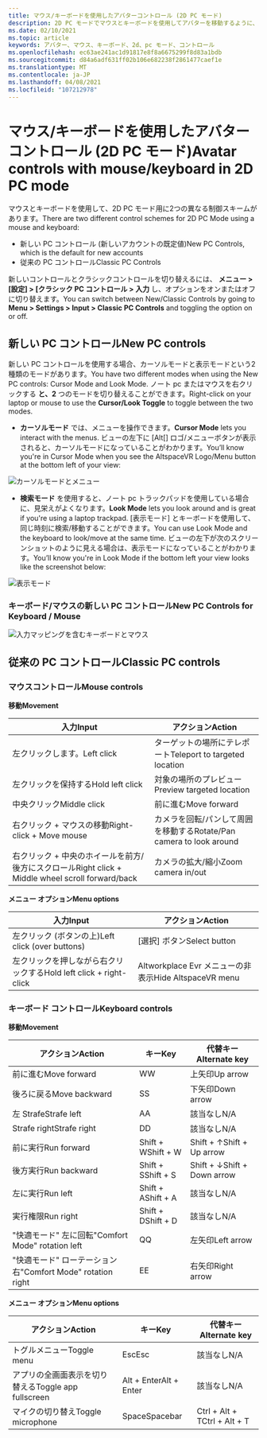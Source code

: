 ```yaml
---
title: マウス/キーボードを使用したアバターコントロール (2D PC モード)
description: 2D PC モードでマウスとキーボードを使用してアバターを移動するように、新規および従来のコントロールスキームを切り替える方法について説明します。
ms.date: 02/10/2021
ms.topic: article
keywords: アバター、マウス、キーボード、2d、pc モード、コントロール
ms.openlocfilehash: ec63ae241ac1d91817e8f8a6675299f8d83a1bdb
ms.sourcegitcommit: d84a6adf631ff02b106e682238f2861477caef1e
ms.translationtype: MT
ms.contentlocale: ja-JP
ms.lasthandoff: 04/08/2021
ms.locfileid: "107212978"
---
```

# <a name="avatar-controls-with-mousekeyboard-in-2d-pc-mode"></a><span data-ttu-id="6ad49-104">マウス/キーボードを使用したアバターコントロール (2D PC モード)</span><span class="sxs-lookup"><span data-stu-id="6ad49-104">Avatar controls with mouse/keyboard in 2D PC mode</span></span>

<span data-ttu-id="6ad49-105">マウスとキーボードを使用して、2D PC モード用に2つの異なる制御スキームがあります。</span><span class="sxs-lookup"><span data-stu-id="6ad49-105">There are two different control schemes for 2D PC Mode using a mouse and keyboard:</span></span>
* <span data-ttu-id="6ad49-106">新しい PC コントロール (新しいアカウントの既定値)</span><span class="sxs-lookup"><span data-stu-id="6ad49-106">New PC Controls, which is the default for new accounts</span></span>
* <span data-ttu-id="6ad49-107">従来の PC コントロール</span><span class="sxs-lookup"><span data-stu-id="6ad49-107">Classic PC Controls</span></span>

<span data-ttu-id="6ad49-108">新しいコントロールとクラシックコントロールを切り替えるには、 **メニュー > [設定] > [クラシック PC コントロール > 入力** し、オプションをオンまたはオフに切り替えます。</span><span class="sxs-lookup"><span data-stu-id="6ad49-108">You can switch between New/Classic Controls by going to **Menu > Settings > Input > Classic PC Controls** and toggling the option on or off.</span></span>

## <a name="new-pc-controls"></a><span data-ttu-id="6ad49-109">新しい PC コントロール</span><span class="sxs-lookup"><span data-stu-id="6ad49-109">New PC controls</span></span>

<span data-ttu-id="6ad49-110">新しい PC コントロールを使用する場合、カーソルモードと表示モードという2種類のモードがあります。</span><span class="sxs-lookup"><span data-stu-id="6ad49-110">You have two different modes when using the New PC controls: Cursor Mode and Look Mode.</span></span> <span data-ttu-id="6ad49-111">ノート pc またはマウスを右クリックする **と、2** つのモードを切り替えることができます。</span><span class="sxs-lookup"><span data-stu-id="6ad49-111">Right-click on your laptop or mouse to use the **Cursor/Look Toggle** to toggle between the two modes.</span></span>

* <span data-ttu-id="6ad49-112">**カーソルモード** では、メニューを操作できます。</span><span class="sxs-lookup"><span data-stu-id="6ad49-112">**Cursor Mode** lets you interact with the menus.</span></span> <span data-ttu-id="6ad49-113">ビューの左下に [Alt[] ロゴ/メニューボタンが表示されると、カーソルモードになっていることがわかります。</span><span class="sxs-lookup"><span data-stu-id="6ad49-113">You’ll know you're in Cursor Mode when you see the AltspaceVR Logo/Menu button at the bottom left of your view:</span></span>

![カーソルモードとメニュー](images/avatar-controls-img-01.png)

* <span data-ttu-id="6ad49-115">**検索モード** を使用すると、ノート pc トラックパッドを使用している場合に、見栄えがよくなります。</span><span class="sxs-lookup"><span data-stu-id="6ad49-115">**Look Mode** lets you look around and is great if you're using a laptop trackpad.</span></span> <span data-ttu-id="6ad49-116">[表示モード] とキーボードを使用して、同じ時刻に検索/移動することができます。</span><span class="sxs-lookup"><span data-stu-id="6ad49-116">You can use Look Mode and the keyboard to look/move at the same time.</span></span> <span data-ttu-id="6ad49-117">ビューの左下が次のスクリーンショットのように見える場合は、表示モードになっていることがわかります。</span><span class="sxs-lookup"><span data-stu-id="6ad49-117">You’ll know you're in Look Mode if the bottom left your view looks like the screenshot below:</span></span>

![表示モード](images/avatar-controls-img-02.png)

### <a name="new-pc-controls-for-keyboard--mouse"></a><span data-ttu-id="6ad49-119">キーボード/マウスの新しい PC コントロール</span><span class="sxs-lookup"><span data-stu-id="6ad49-119">New PC Controls for Keyboard / Mouse</span></span>

![入力マッピングを含むキーボードとマウス](images/avatar-controls-img-03.png)

## <a name="classic-pc-controls"></a><span data-ttu-id="6ad49-121">従来の PC コントロール</span><span class="sxs-lookup"><span data-stu-id="6ad49-121">Classic PC controls</span></span> 

### <a name="mouse-controls"></a><span data-ttu-id="6ad49-122">マウスコントロール</span><span class="sxs-lookup"><span data-stu-id="6ad49-122">Mouse controls</span></span>

<span data-ttu-id="6ad49-123">**移動**</span><span class="sxs-lookup"><span data-stu-id="6ad49-123">**Movement**</span></span>

| <span data-ttu-id="6ad49-124">入力</span><span class="sxs-lookup"><span data-stu-id="6ad49-124">Input</span></span> | <span data-ttu-id="6ad49-125">アクション</span><span class="sxs-lookup"><span data-stu-id="6ad49-125">Action</span></span> |
|---|---|
| <span data-ttu-id="6ad49-126">左クリックします。</span><span class="sxs-lookup"><span data-stu-id="6ad49-126">Left click</span></span> | <span data-ttu-id="6ad49-127">ターゲットの場所にテレポート</span><span class="sxs-lookup"><span data-stu-id="6ad49-127">Teleport to targeted location</span></span> |
| <span data-ttu-id="6ad49-128">左クリックを保持する</span><span class="sxs-lookup"><span data-stu-id="6ad49-128">Hold left click</span></span> | <span data-ttu-id="6ad49-129">対象の場所のプレビュー</span><span class="sxs-lookup"><span data-stu-id="6ad49-129">Preview targeted location</span></span> |
| <span data-ttu-id="6ad49-130">中央クリック</span><span class="sxs-lookup"><span data-stu-id="6ad49-130">Middle click</span></span> | <span data-ttu-id="6ad49-131">前に進む</span><span class="sxs-lookup"><span data-stu-id="6ad49-131">Move forward</span></span> |
| <span data-ttu-id="6ad49-132">右クリック + マウスの移動</span><span class="sxs-lookup"><span data-stu-id="6ad49-132">Right-click + Move mouse</span></span> | <span data-ttu-id="6ad49-133">カメラを回転/パンして周囲を移動する</span><span class="sxs-lookup"><span data-stu-id="6ad49-133">Rotate/Pan camera to look around</span></span> |
| <span data-ttu-id="6ad49-134">右クリック + 中央のホイールを前方/後方にスクロール</span><span class="sxs-lookup"><span data-stu-id="6ad49-134">Right click + Middle wheel scroll forward/back</span></span> | <span data-ttu-id="6ad49-135">カメラの拡大/縮小</span><span class="sxs-lookup"><span data-stu-id="6ad49-135">Zoom camera in/out</span></span> |

<span data-ttu-id="6ad49-136">**メニュー オプション**</span><span class="sxs-lookup"><span data-stu-id="6ad49-136">**Menu options**</span></span>

| <span data-ttu-id="6ad49-137">入力</span><span class="sxs-lookup"><span data-stu-id="6ad49-137">Input</span></span> | <span data-ttu-id="6ad49-138">アクション</span><span class="sxs-lookup"><span data-stu-id="6ad49-138">Action</span></span> |
|---|---|
| <span data-ttu-id="6ad49-139">左クリック (ボタンの上)</span><span class="sxs-lookup"><span data-stu-id="6ad49-139">Left click (over buttons)</span></span> | <span data-ttu-id="6ad49-140">[選択] ボタン</span><span class="sxs-lookup"><span data-stu-id="6ad49-140">Select button</span></span> |
| <span data-ttu-id="6ad49-141">左クリックを押しながら右クリックする</span><span class="sxs-lookup"><span data-stu-id="6ad49-141">Hold left click + right-click</span></span> | <span data-ttu-id="6ad49-142">Altworkplace Evr メニューの非表示</span><span class="sxs-lookup"><span data-stu-id="6ad49-142">Hide AltspaceVR menu</span></span> |

### <a name="keyboard-controls"></a><span data-ttu-id="6ad49-143">キーボード コントロール</span><span class="sxs-lookup"><span data-stu-id="6ad49-143">Keyboard controls</span></span>

<span data-ttu-id="6ad49-144">**移動**</span><span class="sxs-lookup"><span data-stu-id="6ad49-144">**Movement**</span></span>

| <span data-ttu-id="6ad49-145">アクション</span><span class="sxs-lookup"><span data-stu-id="6ad49-145">Action</span></span> | <span data-ttu-id="6ad49-146">キー</span><span class="sxs-lookup"><span data-stu-id="6ad49-146">Key</span></span> | <span data-ttu-id="6ad49-147">代替キー</span><span class="sxs-lookup"><span data-stu-id="6ad49-147">Alternate key</span></span> |
|---|---|---|
| <span data-ttu-id="6ad49-148">前に進む</span><span class="sxs-lookup"><span data-stu-id="6ad49-148">Move forward</span></span> | <span data-ttu-id="6ad49-149">W</span><span class="sxs-lookup"><span data-stu-id="6ad49-149">W</span></span> | <span data-ttu-id="6ad49-150">上矢印</span><span class="sxs-lookup"><span data-stu-id="6ad49-150">Up arrow</span></span> |
| <span data-ttu-id="6ad49-151">後ろに戻る</span><span class="sxs-lookup"><span data-stu-id="6ad49-151">Move backward</span></span> | <span data-ttu-id="6ad49-152">S</span><span class="sxs-lookup"><span data-stu-id="6ad49-152">S</span></span> | <span data-ttu-id="6ad49-153">下矢印</span><span class="sxs-lookup"><span data-stu-id="6ad49-153">Down arrow</span></span> |
| <span data-ttu-id="6ad49-154">左 Strafe</span><span class="sxs-lookup"><span data-stu-id="6ad49-154">Strafe left</span></span> | <span data-ttu-id="6ad49-155">A</span><span class="sxs-lookup"><span data-stu-id="6ad49-155">A</span></span> | <span data-ttu-id="6ad49-156">該当なし</span><span class="sxs-lookup"><span data-stu-id="6ad49-156">N/A</span></span> |
| <span data-ttu-id="6ad49-157">Strafe right</span><span class="sxs-lookup"><span data-stu-id="6ad49-157">Strafe right</span></span> | <span data-ttu-id="6ad49-158">D</span><span class="sxs-lookup"><span data-stu-id="6ad49-158">D</span></span> | <span data-ttu-id="6ad49-159">該当なし</span><span class="sxs-lookup"><span data-stu-id="6ad49-159">N/A</span></span> |
| <span data-ttu-id="6ad49-160">前に実行</span><span class="sxs-lookup"><span data-stu-id="6ad49-160">Run forward</span></span> | <span data-ttu-id="6ad49-161">Shift + W</span><span class="sxs-lookup"><span data-stu-id="6ad49-161">Shift + W</span></span> | <span data-ttu-id="6ad49-162">Shift + ↑</span><span class="sxs-lookup"><span data-stu-id="6ad49-162">Shift + Up arrow</span></span> |
| <span data-ttu-id="6ad49-163">後方実行</span><span class="sxs-lookup"><span data-stu-id="6ad49-163">Run backward</span></span> | <span data-ttu-id="6ad49-164">Shift + S</span><span class="sxs-lookup"><span data-stu-id="6ad49-164">Shift + S</span></span> | <span data-ttu-id="6ad49-165">Shift + ↓</span><span class="sxs-lookup"><span data-stu-id="6ad49-165">Shift + Down arrow</span></span> |
| <span data-ttu-id="6ad49-166">左に実行</span><span class="sxs-lookup"><span data-stu-id="6ad49-166">Run left</span></span> | <span data-ttu-id="6ad49-167">Shift + A</span><span class="sxs-lookup"><span data-stu-id="6ad49-167">Shift + A</span></span> | <span data-ttu-id="6ad49-168">該当なし</span><span class="sxs-lookup"><span data-stu-id="6ad49-168">N/A</span></span> |
| <span data-ttu-id="6ad49-169">実行権限</span><span class="sxs-lookup"><span data-stu-id="6ad49-169">Run right</span></span> | <span data-ttu-id="6ad49-170">Shift + D</span><span class="sxs-lookup"><span data-stu-id="6ad49-170">Shift + D</span></span> | <span data-ttu-id="6ad49-171">該当なし</span><span class="sxs-lookup"><span data-stu-id="6ad49-171">N/A</span></span> |
| <span data-ttu-id="6ad49-172">"快適モード" 左に回転</span><span class="sxs-lookup"><span data-stu-id="6ad49-172">"Comfort Mode" rotation left</span></span> | <span data-ttu-id="6ad49-173">Q</span><span class="sxs-lookup"><span data-stu-id="6ad49-173">Q</span></span> | <span data-ttu-id="6ad49-174">左矢印</span><span class="sxs-lookup"><span data-stu-id="6ad49-174">Left arrow</span></span> |
| <span data-ttu-id="6ad49-175">"快適モード" ローテーション右</span><span class="sxs-lookup"><span data-stu-id="6ad49-175">"Comfort Mode" rotation right</span></span> | <span data-ttu-id="6ad49-176">E</span><span class="sxs-lookup"><span data-stu-id="6ad49-176">E</span></span> | <span data-ttu-id="6ad49-177">右矢印</span><span class="sxs-lookup"><span data-stu-id="6ad49-177">Right arrow</span></span> |

<span data-ttu-id="6ad49-178">**メニュー オプション**</span><span class="sxs-lookup"><span data-stu-id="6ad49-178">**Menu options**</span></span>

| <span data-ttu-id="6ad49-179">アクション</span><span class="sxs-lookup"><span data-stu-id="6ad49-179">Action</span></span> | <span data-ttu-id="6ad49-180">キー</span><span class="sxs-lookup"><span data-stu-id="6ad49-180">Key</span></span> | <span data-ttu-id="6ad49-181">代替キー</span><span class="sxs-lookup"><span data-stu-id="6ad49-181">Alternate key</span></span> |
|---|---|---|
| <span data-ttu-id="6ad49-182">トグルメニュー</span><span class="sxs-lookup"><span data-stu-id="6ad49-182">Toggle menu</span></span> | <span data-ttu-id="6ad49-183">Esc</span><span class="sxs-lookup"><span data-stu-id="6ad49-183">Esc</span></span> | <span data-ttu-id="6ad49-184">該当なし</span><span class="sxs-lookup"><span data-stu-id="6ad49-184">N/A</span></span> |
| <span data-ttu-id="6ad49-185">アプリの全画面表示を切り替える</span><span class="sxs-lookup"><span data-stu-id="6ad49-185">Toggle app fullscreen</span></span> | <span data-ttu-id="6ad49-186">Alt + Enter</span><span class="sxs-lookup"><span data-stu-id="6ad49-186">Alt + Enter</span></span> | <span data-ttu-id="6ad49-187">該当なし</span><span class="sxs-lookup"><span data-stu-id="6ad49-187">N/A</span></span> |
| <span data-ttu-id="6ad49-188">マイクの切り替え</span><span class="sxs-lookup"><span data-stu-id="6ad49-188">Toggle microphone</span></span> | <span data-ttu-id="6ad49-189">Space</span><span class="sxs-lookup"><span data-stu-id="6ad49-189">Spacebar</span></span> | <span data-ttu-id="6ad49-190">Ctrl + Alt + T</span><span class="sxs-lookup"><span data-stu-id="6ad49-190">Ctrl + Alt + T</span></span> |
